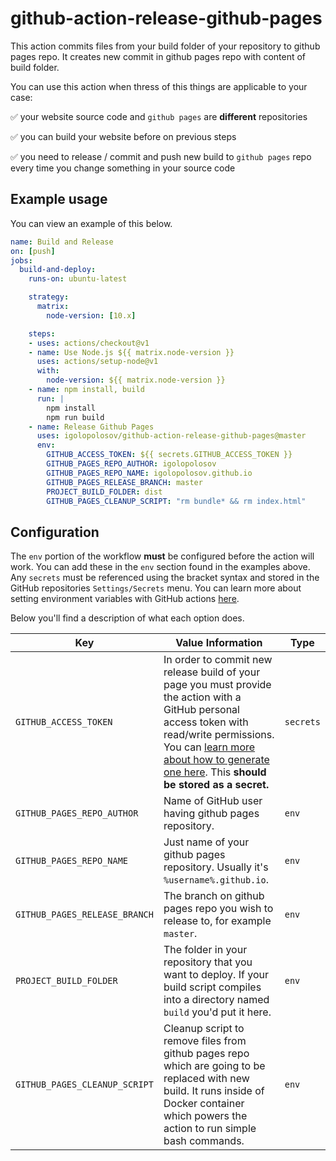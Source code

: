 # github-action-release-github-pages

This action commits files from your build folder of your repository to github pages repo. It creates new commit in github pages repo with content of build folder.

You can use this action when thress of this things are applicable to your case:

✅ your website source code and `github pages` are **different** repositories

✅ you can build your website before on previous steps

✅ you need to release / commit and push new build to `github pages` repo every time you change something in your source code

## Example usage

You can view an example of this below.

```yml
name: Build and Release
on: [push]
jobs:
  build-and-deploy:
    runs-on: ubuntu-latest

    strategy:
      matrix:
        node-version: [10.x]

    steps:
    - uses: actions/checkout@v1
    - name: Use Node.js ${{ matrix.node-version }}
      uses: actions/setup-node@v1
      with:
        node-version: ${{ matrix.node-version }}
    - name: npm install, build
      run: |
        npm install
        npm run build
    - name: Release Github Pages
      uses: igolopolosov/github-action-release-github-pages@master
      env:
        GITHUB_ACCESS_TOKEN: ${{ secrets.GITHUB_ACCESS_TOKEN }}
        GITHUB_PAGES_REPO_AUTHOR: igolopolosov
        GITHUB_PAGES_REPO_NAME: igolopolosov.github.io
        GITHUB_PAGES_RELEASE_BRANCH: master
        PROJECT_BUILD_FOLDER: dist
        GITHUB_PAGES_CLEANUP_SCRIPT: "rm bundle* && rm index.html"
```

## Configuration

The `env` portion of the workflow **must** be configured before the action will work. You can add these in the `env` section found in the examples above. Any `secrets` must be referenced using the bracket syntax and stored in the GitHub repositories `Settings/Secrets` menu. You can learn more about setting environment variables with GitHub actions [here](https://help.github.com/en/articles/workflow-syntax-for-github-actions#jobsjob_idstepsenv).

Below you'll find a description of what each option does.

| Key  | Value Information | Type |
| ------------- | ------------- | ------------- |
| `GITHUB_ACCESS_TOKEN`  | In order to commit new release build of your page you must provide the action with a GitHub personal access token with read/write permissions. You can [learn more about how to generate one here](https://help.github.com/en/articles/creating-a-personal-access-token-for-the-command-line). This **should be stored as a secret.**  | `secrets` |
| `GITHUB_PAGES_REPO_AUTHOR`  | Name of GitHub user having github pages repository. | `env` |
| `GITHUB_PAGES_REPO_NAME`  | Just name of your github pages repository. Usually it's `%username%.github.io`. | `env` |
| `GITHUB_PAGES_RELEASE_BRANCH`  | The branch on github pages repo you wish to release to, for example `master`.  | `env` |
| `PROJECT_BUILD_FOLDER`  | The folder in your repository that you want to deploy. If your build script compiles into a directory named `build` you'd put it here. | `env` |
| `GITHUB_PAGES_CLEANUP_SCRIPT`  | Cleanup script to remove files from github pages repo which are going to be replaced with new build. It runs inside of Docker container which powers the action to run simple bash commands.  | `env` |
